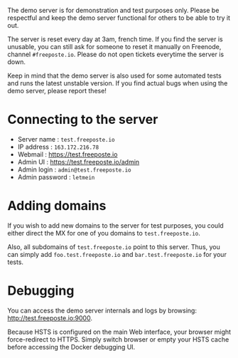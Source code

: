 The demo server is for demonstration and test purposes only. Please be respectful and keep the demo server functional for others to be able to try it out.

The server is reset every day at 3am, french time. If you find the server is unusable, you can still ask for someone to reset it manually on Freenode, channel ``#freeposte.io``. Please do not open tickets everytime the server is down.

Keep in mind that the demo server is also used for some automated tests and runs the latest unstable version. If you find actual bugs when using the demo server, please report these!

Connecting to the server
========================

 * Server name : ``test.freeposte.io``
 * IP address : ``163.172.216.78``
 * Webmail : https://test.freeposte.io
 * Admin UI : https://test.freeposte.io/admin
 * Admin login : ``admin@test.freeposte.io``
 * Admin password : ``letmein``

Adding domains
==============

If you wish to add new domains to the server for test purposes, you could either direct the MX for one of you domains to ``test.freeposte.io``.

Also, all subdomains of ``test.freeposte.io`` point to this server. Thus, you can simply add ``foo.test.freeposte.io`` and ``bar.test.freeposte.io`` for your tests.

Debugging
=========

You can access the demo server internals and logs by browsing: http://test.freeposte.io:9000.

Because HSTS is configured on the main Web interface, your browser might force-redirect to HTTPS. Simply switch browser or empty your HSTS cache before accessing the Docker debugging UI.